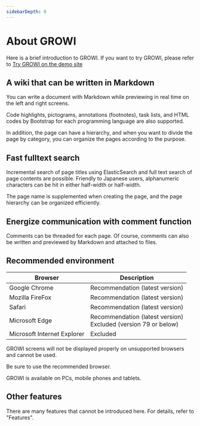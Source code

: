```yaml
---
sidebarDepth: 0
---
```


# About GROWI

Here is a brief introduction to GROWI.
If you want to try GROWI, please refer to  [Try GROWI on the demo site](/en/guide/getting-started/try_growi.html)

## A wiki that can be written in Markdown

You can write a document with Markdown while previewing in real time on the left and right screens.

Code highlights, pictograms, annotations (footnotes), task lists, and HTML codes by Bootstrap for each programming language are also supported.

In addition, the page can have a hierarchy, and when you want to divide the page by category, you can organize the pages according to the purpose.

## Fast fulltext search

Incremental search of page titles using ElasticSearch and full text search of page contents are possible. Friendly to Japanese users, alphanumeric characters can be hit in either half-width or half-width.

The page name is supplemented when creating the page, and the page hierarchy can be organized efficiently.

## Energize communication with comment function

Comments can be threaded for each page. Of course, comments can also be written and previewed by Markdown and attached to files.

## Recommended environment

|Browser|Description|
|---|---|
|Google Chrome| Recommendation (latest version) |
|Mozilla FireFox| Recommendation (latest version) |
|Safari| Recommendation (latest version) |
|Microsoft Edge| Recommendation (latest version)<br />Excluded (version 79 or below) |
|Microsoft Internet Explorer| Excluded |

GROWI screens will not be displayed properly on unsupported browsers and cannot be used.

Be sure to use the recommended browser.

GROWI is available on PCs, mobile phones and tablets.

## Other features

There are many features that cannot be introduced here.
For details, refer to "Features".
